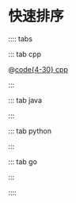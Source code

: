 # 快速排序

:::: tabs

::: tab cpp

@[code{4-30} cpp](@snippets/cpp/src/basic/quicksort.hpp)

:::

::: tab java

:::

::: tab python

:::

::: tab go

:::

::::
